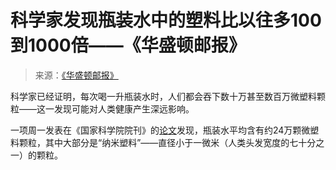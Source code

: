 <!--yml

分类：未分类

日期：2024年5月28日 17:47:52

-->

# 科学家发现瓶装水中的塑料比以往多100到1000倍——《华盛顿邮报》

> 来源：[《华盛顿邮报》](https://www.washingtonpost.com/climate-environment/2024/01/08/microplastics-nanoplastics-bottled-water-study/)

科学家已经证明，每次喝一升瓶装水时，人们都会吞下数十万甚至数百万微塑料颗粒——这一发现可能对人类健康产生深远影响。

一项周一发表在《国家科学院院刊》的[论文](http://dx.doi.org/10.1073/pnas.2300582121)发现，瓶装水平均含有约24万颗微塑料颗粒，其中大部分是“纳米塑料”——直径小于一微米（人类头发宽度的七十分之一）的颗粒。
